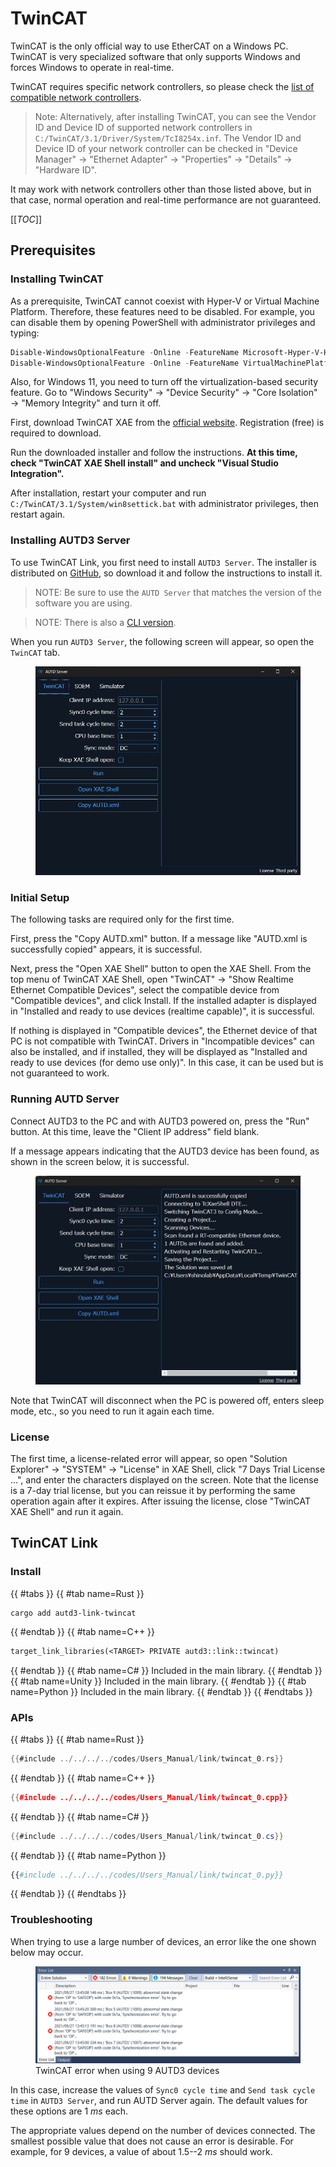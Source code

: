 # TwinCAT

TwinCAT is the only official way to use EtherCAT on a Windows PC.
TwinCAT is very specialized software that only supports Windows and forces Windows to operate in real-time.

TwinCAT requires specific network controllers, so please check the [list of compatible network controllers](https://infosys.beckhoff.com/english.php?content=../content/1033/tc3_overview/9309844363.html&id=).

> Note: Alternatively, after installing TwinCAT, you can see the Vendor ID and Device ID of supported network controllers in `C:/TwinCAT/3.1/Driver/System/TcI8254x.inf`. The Vendor ID and Device ID of your network controller can be checked in "Device Manager" → "Ethernet Adapter" → "Properties" → "Details" → "Hardware ID".

It may work with network controllers other than those listed above, but in that case, normal operation and real-time performance are not guaranteed.

[[_TOC_]]

## Prerequisites

### Installing TwinCAT

As a prerequisite, TwinCAT cannot coexist with Hyper-V or Virtual Machine Platform.
Therefore, these features need to be disabled.
For example, you can disable them by opening PowerShell with administrator privileges and typing:

```PowerShell
Disable-WindowsOptionalFeature -Online -FeatureName Microsoft-Hyper-V-Hypervisor
Disable-WindowsOptionalFeature -Online -FeatureName VirtualMachinePlatform
```

Also, for Windows 11, you need to turn off the virtualization-based security feature.
Go to "Windows Security" → "Device Security" → "Core Isolation" → "Memory Integrity" and turn it off.

First, download TwinCAT XAE from the [official website](https://www.beckhoff.com/en-en/).
Registration (free) is required to download.

Run the downloaded installer and follow the instructions.
**At this time, check "TwinCAT XAE Shell install" and uncheck "Visual Studio Integration".**

After installation, restart your computer and run `C:/TwinCAT/3.1/System/win8settick.bat` with administrator privileges, then restart again.

### Installing AUTD3 Server

To use TwinCAT Link, you first need to install `AUTD3 Server`.
The installer is distributed on [GitHub](https://github.com/shinolab/autd3-server), so download it and follow the instructions to install it.

> NOTE: Be sure to use the `AUTD Server` that matches the version of the software you are using.

> NOTE: There is also a [CLI version](https://github.com/shinolab/TwinCATAUTDServer/releases).

When you run `AUTD3 Server`, the following screen will appear, so open the `TwinCAT` tab.

<figure>
  <img src="../../../fig/Users_Manual/autdserver_twincat.jpg"/>
</figure>

### Initial Setup

The following tasks are required only for the first time.

First, press the "Copy AUTD.xml" button.
If a message like "AUTD.xml is successfully copied" appears, it is successful.

Next, press the "Open XAE Shell" button to open the XAE Shell.
From the top menu of TwinCAT XAE Shell, open "TwinCAT" → "Show Realtime Ethernet Compatible Devices", select the compatible device from "Compatible devices", and click Install.
If the installed adapter is displayed in "Installed and ready to use devices (realtime capable)", it is successful.

If nothing is displayed in "Compatible devices", the Ethernet device of that PC is not compatible with TwinCAT.
Drivers in "Incompatible devices" can also be installed, and if installed, they will be displayed as "Installed and ready to use devices (for demo use only)".
In this case, it can be used but is not guaranteed to work.

### Running AUTD Server

Connect AUTD3 to the PC and with AUTD3 powered on, press the "Run" button.
At this time, leave the "Client IP address" field blank.

If a message appears indicating that the AUTD3 device has been found, as shown in the screen below, it is successful.

<figure>
  <img src="../../../fig/Users_Manual/autdserver_twincat_run.jpg"/>
</figure>

Note that TwinCAT will disconnect when the PC is powered off, enters sleep mode, etc., so you need to run it again each time.

### License

The first time, a license-related error will appear, so open "Solution Explorer" → "SYSTEM" → "License" in XAE Shell, click "7 Days Trial License ...", and enter the characters displayed on the screen.
Note that the license is a 7-day trial license, but you can reissue it by performing the same operation again after it expires.
After issuing the license, close "TwinCAT XAE Shell" and run it again.

## TwinCAT Link

### Install

{{ #tabs }}
{{ #tab name=Rust }}
```shell
cargo add autd3-link-twincat
```
{{ #endtab }}
{{ #tab name=C++ }}
```cpp,name=CMakeLists.txt
target_link_libraries(<TARGET> PRIVATE autd3::link::twincat)
```
{{ #endtab }}
{{ #tab name=C# }}
Included in the main library.
{{ #endtab }}
{{ #tab name=Unity }}
Included in the main library.
{{ #endtab }}
{{ #tab name=Python }}
Included in the main library.
{{ #endtab }}
{{ #endtabs }}

### APIs

{{ #tabs }}
{{ #tab name=Rust }}
```rust
{{#include ../../../../codes/Users_Manual/link/twincat_0.rs}}
```
{{ #endtab }}
{{ #tab name=C++ }}
```cpp
{{#include ../../../../codes/Users_Manual/link/twincat_0.cpp}}
```
{{ #endtab }}
{{ #tab name=C# }}
```cs
{{#include ../../../../codes/Users_Manual/link/twincat_0.cs}}
```
{{ #endtab }}
{{ #tab name=Python }}
```python
{{#include ../../../../codes/Users_Manual/link/twincat_0.py}}
```
{{ #endtab }}
{{ #endtabs }}

### Troubleshooting

When trying to use a large number of devices, an error like the one shown below may occur.

<figure>
  <img src="../../../fig/Users_Manual/tcerror.jpg"/>
  <figcaption>TwinCAT error when using 9 AUTD3 devices</figcaption>
</figure>

In this case, increase the values of `Sync0 cycle time` and `Send task cycle time` in `AUTD3 Server`, and run AUTD Server again.
The default values for these options are $\SI{1}{ms}$ each.

The appropriate values depend on the number of devices connected.
The smallest possible value that does not cause an error is desirable.
For example, for 9 devices, a value of about $1.5$--$\SI{2}{ms}$ should work.
